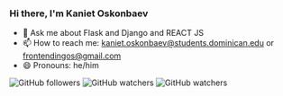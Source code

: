 ### Hi there, I'm Kaniet Oskonbaev


- 💬 Ask me about Flask and Django and REACT JS
- 📫 How to reach me: kaniet.oskonbaev@students.dominican.edu or frontendingos@gmail.com
- 😄 Pronouns: he/him

![GitHub followers](https://img.shields.io/github/followers/stark276?style=social) ![GitHub watchers](https://img.shields.io/github/watchers/stark276/sweetofor?style=social) ![GitHub watchers](https://img.shields.io/github/watchers/stark276/gameshop?style=social)
